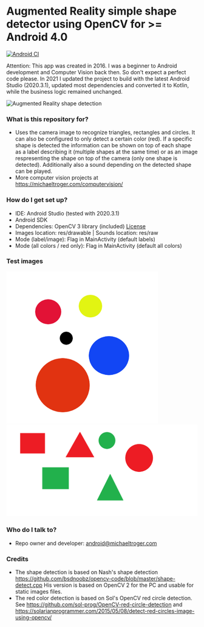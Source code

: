 # Augmented Reality simple shape detector using OpenCV for >= Android 4.0 #
[![Android CI](https://github.com/michaeltroger/shape-detection-android/actions/workflows/android.yml/badge.svg)](https://github.com/michaeltroger/shape-detection-android/actions/workflows/android.yml)

Attention: This app was created in 2016. I was a beginner to Android development and Computer Vision back then.
So don't expect a perfect code please. In 2021 I updated the project to build with the latest Android Studio (2020.3.1), updated most dependencies and converted it to Kotlin, while the business logic remained unchanged.

<img src="/screenshots/demo.gif" alt="Augmented Reality shape detection" width="800px"/>

### What is this repository for? ###

* Uses the camera image to recognize triangles, rectangles and circles. It can also be configured to only detect a certain color (red). If a specific shape is detected the information can be shown on top of each shape as a label describing it (multiple shapes at the same time) or as an image respresenting the shape on top of the camera (only one shape is detected). Additionally also a sound depending on the detected shape can be played.
* More computer vision projects at https://michaeltroger.com/computervision/

### How do I get set up? ###

* IDE: Android Studio (tested with 2020.3.1)
* Android SDK
* Dependencies: OpenCV 3 library (included) [License](/opencv-3-4-15/LICENSE)
* Images location: res/drawable | Sounds location: res/raw
* Mode (label/image): Flag in MainActivity (default labels)
* Mode (all colors / red only): Flag in MainActivity (default all colors)

### Test images ###
<img src="/testimages/circles.jpg" alt="" width="400px"/>

<img src="/testimages/simpleshapes.png" alt="" width="600px"/>

### Who do I talk to? ###
* Repo owner and developer: android@michaeltroger.com

### Credits ###
* The shape detection is based on Nash's shape detection https://github.com/bsdnoobz/opencv-code/blob/master/shape-detect.cpp His version is based on OpenCV 2 for the PC and usable for static images files.
* The red color detection is based on Sol's OpenCV red circle detection. See https://github.com/sol-prog/OpenCV-red-circle-detection and https://solarianprogrammer.com/2015/05/08/detect-red-circles-image-using-opencv/
